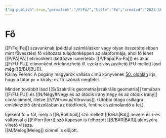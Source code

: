 ```yaml
---
{"dg-publish":true,"permalink":"/F/Fő/","title":"Fő","created":"2023-10-26T03:09","updated":"2025-06-07T21:03"}
---
```



# Fő

[[F/Fej\|Fej]] szavunknak (például számláláskor vagy olyan összetételekben mint fővesztés) fő változata tulajdonképpen az alapformája, ahol fő lehet [[P/PA\|PA]] etimonként (kettőzve ismertebb: [[P/Papa\|Pa-Pa]]) és akár [[F/FU\|FU]] etimonként értelmezhető ill. ezekre visszavihető (FU mellett lásd még [[B/BU\|BU]]).  
Kállay Ferenc A pogány magyarok vallása című könyvének [50. oldalán](zotero://open-pdf/library/items/DFI47XPY?page=50&annotation=GZKG3NII) írja, hogy a tatár `po` = király; ez fő szónak megfelel.  

Minden továbbit lásd [[S/Szakrális geometria\|szakrális geometria]] témában [[F/FU\|FU]] és [[N/Négy#Négy és az ötödik irány\|négy és az ötödik irány]] cím/alcímnél, illetve [[V/Vitruvius\|Vitruvius]]. (Utóbbi ötágú csillagra emlékeztető ábrázolásban az ötödiknek, fentinek számolandó a fej.)  

Igeként fő = fől, mely a [[B/Boil\|boil]] szó mellett [[B/Bál\|Bál]] nevére és r-es váltással a [[F/Forr\|forr]] szó kapcsán is felhozott [[B/BAR\|BAR]] alapszóra vihető vissza.  
[[M/Meleg\|Meleg]] címnél is előjött.  